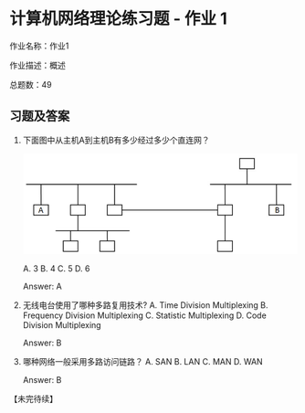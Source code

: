 # 计算机网络理论练习题 - 作业 1

作业名称：作业1

作业描述：概述

总题数：49



## 习题及答案

1. 下面图中从主机A到主机B有多少经过多少个直连网？

   ![1555255773590](assets/1555255773590.png)

   A. 3 
   B. 4
   C. 5
   D. 6

   Answer:
   A

2. 无线电台使用了哪种多路复用技术?
   A. Time Division Multiplexing
   B. Frequency Division Multiplexing
   C. Statistic Multiplexing
   D. Code Division Multiplexing

   Answer:
   B

3. 哪种网络一般采用多路访问链路？
   A. SAN
   B. LAN
   C. MAN
   D. WAN

   Answer:
   B

【未完待续】

